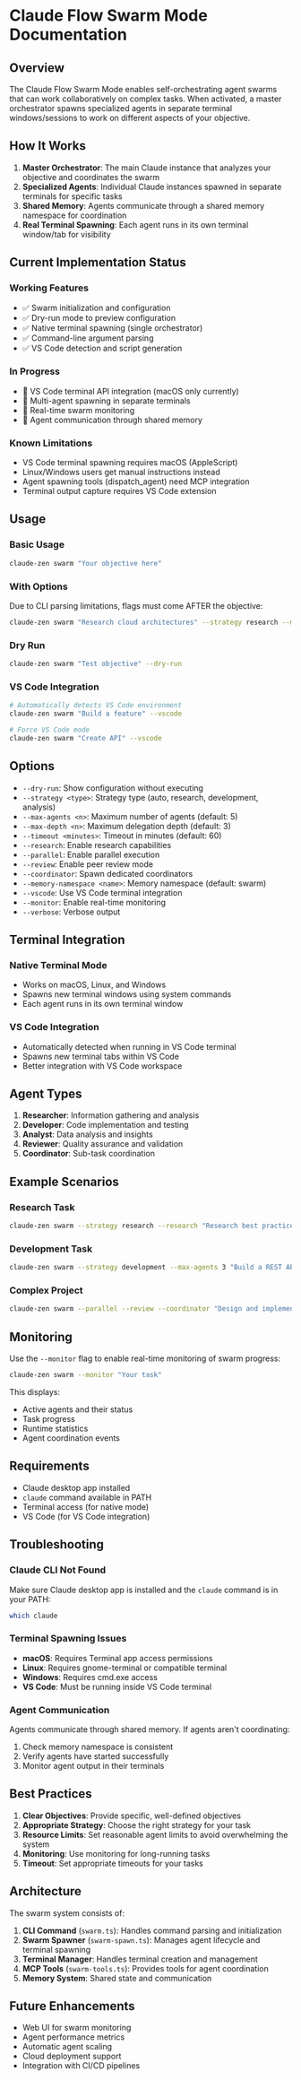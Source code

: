 # Claude Flow Swarm Mode Documentation

## Overview

The Claude Flow Swarm Mode enables self-orchestrating agent swarms that can work collaboratively on complex tasks. When activated, a master orchestrator spawns specialized agents in separate terminal windows/sessions to work on different aspects of your objective.

## How It Works

1. **Master Orchestrator**: The main Claude instance that analyzes your objective and coordinates the swarm
2. **Specialized Agents**: Individual Claude instances spawned in separate terminals for specific tasks
3. **Shared Memory**: Agents communicate through a shared memory namespace for coordination
4. **Real Terminal Spawning**: Each agent runs in its own terminal window/tab for visibility

## Current Implementation Status

### Working Features
- ✅ Swarm initialization and configuration
- ✅ Dry-run mode to preview configuration
- ✅ Native terminal spawning (single orchestrator)
- ✅ Command-line argument parsing
- ✅ VS Code detection and script generation

### In Progress
- 🚧 VS Code terminal API integration (macOS only currently)
- 🚧 Multi-agent spawning in separate terminals
- 🚧 Real-time swarm monitoring
- 🚧 Agent communication through shared memory

### Known Limitations
- VS Code terminal spawning requires macOS (AppleScript)
- Linux/Windows users get manual instructions instead
- Agent spawning tools (dispatch_agent) need MCP integration
- Terminal output capture requires VS Code extension

## Usage

### Basic Usage
```bash
claude-zen swarm "Your objective here"
```

### With Options
Due to CLI parsing limitations, flags must come AFTER the objective:
```bash
claude-zen swarm "Research cloud architectures" --strategy research --max-agents 5 --monitor
```

### Dry Run
```bash
claude-zen swarm "Test objective" --dry-run
```

### VS Code Integration
```bash
# Automatically detects VS Code environment
claude-zen swarm "Build a feature" --vscode

# Force VS Code mode
claude-zen swarm "Create API" --vscode
```

## Options

- `--dry-run`: Show configuration without executing
- `--strategy <type>`: Strategy type (auto, research, development, analysis)
- `--max-agents <n>`: Maximum number of agents (default: 5)
- `--max-depth <n>`: Maximum delegation depth (default: 3)
- `--timeout <minutes>`: Timeout in minutes (default: 60)
- `--research`: Enable research capabilities
- `--parallel`: Enable parallel execution
- `--review`: Enable peer review mode
- `--coordinator`: Spawn dedicated coordinators
- `--memory-namespace <name>`: Memory namespace (default: swarm)
- `--vscode`: Use VS Code terminal integration
- `--monitor`: Enable real-time monitoring
- `--verbose`: Verbose output

## Terminal Integration

### Native Terminal Mode
- Works on macOS, Linux, and Windows
- Spawns new terminal windows using system commands
- Each agent runs in its own terminal window

### VS Code Integration
- Automatically detected when running in VS Code terminal
- Spawns new terminal tabs within VS Code
- Better integration with VS Code workspace

## Agent Types

1. **Researcher**: Information gathering and analysis
2. **Developer**: Code implementation and testing
3. **Analyst**: Data analysis and insights
4. **Reviewer**: Quality assurance and validation
5. **Coordinator**: Sub-task coordination

## Example Scenarios

### Research Task
```bash
claude-zen swarm --strategy research --research "Research best practices for microservices"
```

### Development Task
```bash
claude-zen swarm --strategy development --max-agents 3 "Build a REST API with authentication"
```

### Complex Project
```bash
claude-zen swarm --parallel --review --coordinator "Design and implement a real-time chat system"
```

## Monitoring

Use the `--monitor` flag to enable real-time monitoring of swarm progress:

```bash
claude-zen swarm --monitor "Your task"
```

This displays:
- Active agents and their status
- Task progress
- Runtime statistics
- Agent coordination events

## Requirements

- Claude desktop app installed
- `claude` command available in PATH
- Terminal access (for native mode)
- VS Code (for VS Code integration)

## Troubleshooting

### Claude CLI Not Found
Make sure Claude desktop app is installed and the `claude` command is in your PATH:
```bash
which claude
```

### Terminal Spawning Issues
- **macOS**: Requires Terminal app access permissions
- **Linux**: Requires gnome-terminal or compatible terminal
- **Windows**: Requires cmd.exe access
- **VS Code**: Must be running inside VS Code terminal

### Agent Communication
Agents communicate through shared memory. If agents aren't coordinating:
1. Check memory namespace is consistent
2. Verify agents have started successfully
3. Monitor agent output in their terminals

## Best Practices

1. **Clear Objectives**: Provide specific, well-defined objectives
2. **Appropriate Strategy**: Choose the right strategy for your task
3. **Resource Limits**: Set reasonable agent limits to avoid overwhelming the system
4. **Monitoring**: Use monitoring for long-running tasks
5. **Timeout**: Set appropriate timeouts for your tasks

## Architecture

The swarm system consists of:

1. **CLI Command** (`swarm.ts`): Handles command parsing and initialization
2. **Swarm Spawner** (`swarm-spawn.ts`): Manages agent lifecycle and terminal spawning
3. **Terminal Manager**: Handles terminal creation and management
4. **MCP Tools** (`swarm-tools.ts`): Provides tools for agent coordination
5. **Memory System**: Shared state and communication

## Future Enhancements

- Web UI for swarm monitoring
- Agent performance metrics
- Automatic agent scaling
- Cloud deployment support
- Integration with CI/CD pipelines